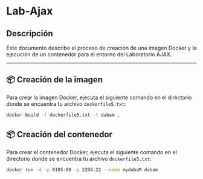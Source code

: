 # Lab-Ajax

## Descripción
Este documento describe el proceso de creación de una imagen Docker y la ejecución de un contenedor para el entorno del Laboratorio AJAX.

---

## 📦 **Creación de la imagen**

Para crear la imagen Docker, ejecuta el siguiente comando en el directorio donde se encuentra tu archivo `dockerfile5.txt`:

```bash
docker build -f dockerfile5.txt -t dabam .
```

## 📦 **Creación del contenedor**

Para crear el contenedor Docker, ejecuta el siguiente comando en el directorio donde se encuentra tu archivo `dockerfile5.txt`:

```bash
docker run -d -p 8185:80 -p 2204:22 --name mydabaM dabam
```